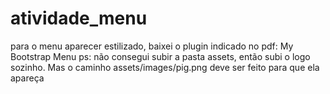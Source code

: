 # atividade_menu

para o menu aparecer estilizado, baixei o plugin indicado no pdf: My Bootstrap Menu
ps: não consegui subir a pasta assets, então subi o logo sozinho. Mas o caminho assets/images/pig.png deve ser feito para que ela apareça
